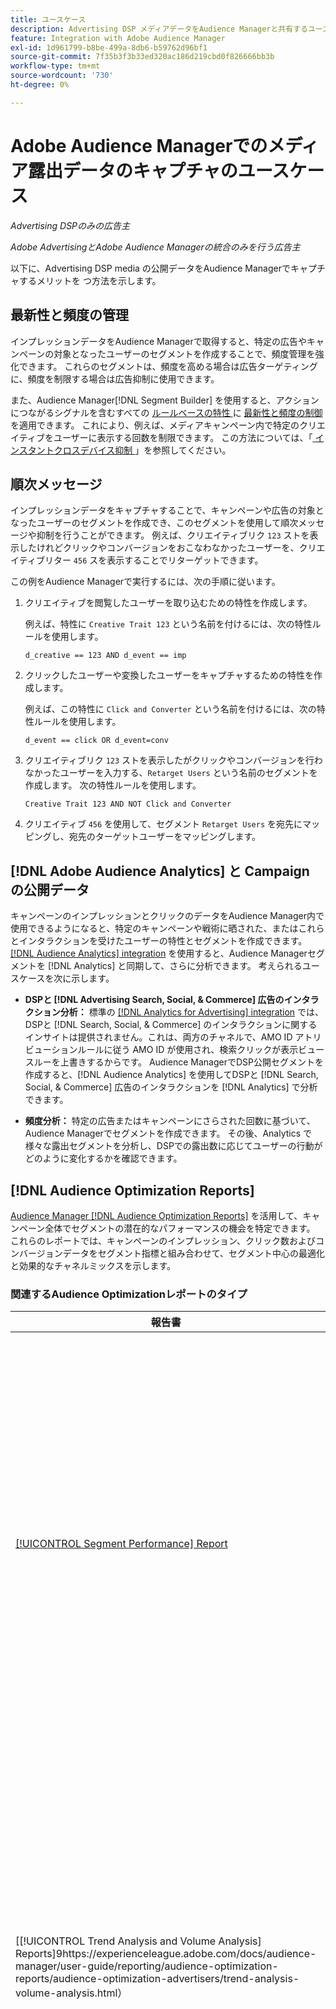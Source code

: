 ```yaml
---
title: ユースケース
description: Advertising DSP メディアデータをAudience Managerと共有するユースケースについて説明します
feature: Integration with Adobe Audience Manager
exl-id: 1d961799-b8be-499a-8db6-b59762d96bf1
source-git-commit: 7f35b3f3b33ed320ac186d219cbd0f826666bb3b
workflow-type: tm+mt
source-wordcount: '730'
ht-degree: 0%

---
```


# Adobe Audience Managerでのメディア露出データのキャプチャのユースケース

*Advertising DSPのみの広告主*

*Adobe AdvertisingとAdobe Audience Managerの統合のみを行う広告主*

以下に、Advertising DSP media の公開データをAudience Managerでキャプチャするメリットを <!-- ad impression data? --> つ方法を示します。

## 最新性と頻度の管理

インプレッションデータをAudience Managerで取得すると、特定の広告やキャンペーンの対象となったユーザーのセグメントを作成することで、頻度管理を強化できます。 これらのセグメントは、頻度を高める場合は広告ターゲティングに、頻度を制限する場合は広告抑制に使用できます。

また、Audience Manager[!DNL Segment Builder] を使用すると、アクションにつながるシグナルを含むすべての [ ルールベースの特性 ](https://experienceleague.adobe.com/docs/audience-manager/user-guide/features/segments/recency-and-frequency.html?lang=ja) に [ 最新性と頻度の制御 ](https://experienceleague.adobe.com/docs/audience-manager/user-guide/features/traits/trait-builder/create-onboarded-rule-based-traits.html?lang=ja) を適用できます。 これにより、例えば、メディアキャンペーン内で特定のクリエイティブをユーザーに表示する回数を制限できます。 この方法については、「[ インスタントクロスデバイス抑制 ](https://experienceleague.adobe.com/docs/audience-manager/user-guide/features/profile-merge-rules/instant-cross-device-suppression.html?lang=ja)」を参照してください。<!-- The AM pulled this paragraph verbatim from AEM doc; I change only a word or two. -->

## 順次メッセージ

インプレッションデータをキャプチャすることで、キャンペーンや広告の対象となったユーザーのセグメントを作成でき、このセグメントを使用して順次メッセージや抑制を行うことができます。 例えば、クリエイティブリク `123` ストを表示したけれどクリックやコンバージョンをおこなわなかったユーザーを、クリエイティブリター `456` スを表示することでリターゲットできます。

この例をAudience Managerで実行するには、次の手順に従います。<!-- The AM pulled this example/procedure verbatim from AEM doc; I changed only a word or two. -->

1. クリエイティブを閲覧したユーザーを取り込むための特性を作成します。

   例えば、特性に `Creative Trait 123` という名前を付けるには、次の特性ルールを使用します。

   ```
   d_creative == 123 AND d_event == imp
   ```

1. クリックしたユーザーや変換したユーザーをキャプチャするための特性を作成します。

   例えば、この特性に `Click and Converter` という名前を付けるには、次の特性ルールを使用します。

   ```
   d_event == click OR d_event=conv
   ```

1. クリエイティブリク `123` ストを表示したがクリックやコンバージョンを行わなかったユーザーを入力する、`Retarget Users` という名前のセグメントを作成します。 次の特性ルールを使用します。

   ```
   Creative Trait 123 AND NOT Click and Converter
   ```

1. クリエイティブ `456` を使用して、セグメント `Retarget Users` を宛先にマッピングし、宛先のターゲットユーザーをマッピングします。

## [!DNL Adobe Audience Analytics] と Campaign の公開データ

キャンペーンのインプレッションとクリックのデータをAudience Manager内で使用できるようになると、特定のキャンペーンや戦術に晒された、またはこれらとインタラクションを受けたユーザーの特性とセグメントを作成できます。 [[!DNL Audience Analytics] integration](https://experienceleague.adobe.com/docs/analytics/integration/audience-analytics/mc-audiences-aam.html?lang=ja) を使用すると、Audience Managerセグメントを [!DNL Analytics] と同期して、さらに分析できます。 考えられるユースケースを次に示します。

* **DSPと [!DNL Advertising Search, Social, & Commerce] 広告のインタラクション分析：** 標準の [[!DNL Analytics for Advertising] integration](/help/integrations/analytics/overview.md) では、DSPと [!DNL Search, Social, & Commerce] のインタラクションに関するインサイトは提供されません。これは、両方のチャネルで、AMO ID アトリビューションルールに従う AMO ID が使用され、検索クリックが表示ビュースルーを上書きするからです。 Audience ManagerでDSP公開セグメントを作成すると、[!DNL Audience Analytics] を使用してDSPと [!DNL Search, Social, & Commerce] 広告のインタラクションを [!DNL Analytics] で分析できます。

* **頻度分析：** 特定の広告またはキャンペーンにさらされた回数に基づいて、Audience Managerでセグメントを作成できます。 その後、Analytics で様々な露出セグメントを分析し、DSPでの露出数に応じてユーザーの行動がどのように変化するかを確認できます。

## [!DNL Audience Optimization Reports]

[Audience Manager [!DNL Audience Optimization Reports]](https://experienceleague.adobe.com/docs/audience-manager/user-guide/reporting/audience-optimization-reports/audience-optimization-reports.html?lang=ja) を活用して、キャンペーン全体でセグメントの潜在的なパフォーマンスの機会を特定できます。 これらのレポートでは、キャンペーンのインプレッション、クリック数およびコンバージョンデータをセグメント指標と組み合わせて、セグメント中心の最適化と効果的なチャネルミックスを示します。

### 関連するAudience Optimizationレポートのタイプ

| 報告書 | 説明 |
| ------ | ----------- |
| [[!UICONTROL Segment Performance] Report](https://experienceleague.adobe.com/docs/audience-manager/user-guide/reporting/audience-optimization-reports/audience-optimization-advertisers/segment-performance.html?lang=ja) | マッピングされたセグメントとマッピングされていないセグメントをインプレッション数とコンバージョン率で比較します。 |
| [[!UICONTROL Trend Analysis and Volume Analysis] Reports]9https://experienceleague.adobe.com/docs/audience-manager/user-guide/reporting/audience-optimization-reports/audience-optimization-advertisers/trend-analysis-volume-analysis.html） | 様々な広告ディメンションのインプレッション数、クリックスルー率およびコンバージョン数に関するデータを返します。 |
| [[!UICONTROL Optimal Frequency] Report](https://experienceleague.adobe.com/docs/audience-manager/user-guide/reporting/audience-optimization-reports/audience-optimization-advertisers/optimal-frequency.html?lang=ja) | 提供されたインプレッション数とコンバージョン数の最適なバランスを見つけるのに役立ちます。 これにより、表示するインプレッション数を調整してから、リターンの減少を確認できます。 |
| [[!UICONTROL Unique User Reach] Report](https://experienceleague.adobe.com/docs/audience-manager/user-guide/reporting/audience-optimization-reports/audience-optimization-advertisers/unique-user-reach.html?lang=ja) | バブルチャート。選択したディメンションの一意のユーザーの数に直接比例して、各バブルのサイズが調整されます。 |

### 検討事項

* [!DNL Audience Optimization Reports] ユーザーがロールベースのアクセス制御（RBAC）を持 [!DNL Adobe Customer Care] 場合、広告主 ID と組織のAudience Managerデータソース統合コードの間のマッピングを設定する必要があります。 その後、管理者ユーザーは、様々なユーザーに RBAC 権限を提供できます。

* [!DNL Audience Optimization Reports] のコンバージョンレポートには、エンドユーザーによる設定が必要です。 ユーザーはメタデータファイルにデータを入力する必要があります。

* [!DNL Audience Optimization Reports] は、キャンペーンメタデータ（キャンペーン名やプレースメント名など）に対する変更をサポートしていません。

* 検索広告のクリック数は、インプレッション数と相関関係がある場合にのみ [!DNL Audience Optimization Reports] に含まれます。 つまり、検索クリックはインプレッション後のコンバージョンとして扱われます。 その結果、多くの検索クリックが [!DNL Audience Optimization Reports] に含まれない場合があります。

>[!MORELIKETHIS]
>
>* [DSP Media のAdobe Audience Managerへの公開データ送信の概要 ](overview.md)
>* [Advertising DSP キャンペーンからクリックとインプレッションのデータを収集 ](collect.md)
